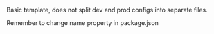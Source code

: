 Basic template, does not split dev and prod configs into separate files.

Remember to change name property in package.json
